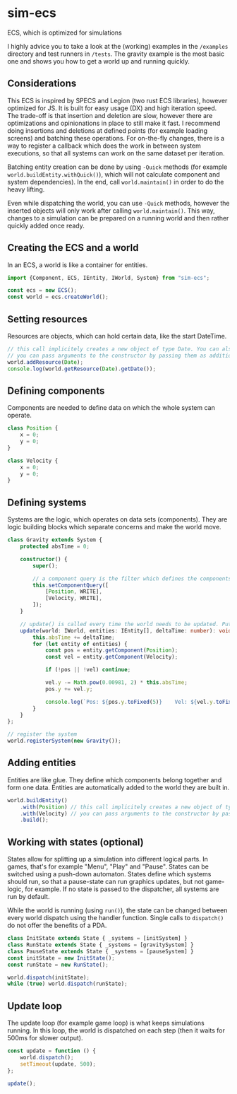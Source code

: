 # sim-ecs
ECS, which is optimized for simulations

I highly advice you to take a look at the (working) examples in the `/examples` directory 
and test runners in `/tests`.
The gravity example is the most basic one and shows you how to get a world up and running quickly.


## Considerations

This ECS is inspired by SPECS and Legion (two rust ECS libraries), however optimized for JS.
It is built for easy usage (DX) and high iteration speed.
The trade-off is that insertion and deletion are slow,
however there are optimizations and opinionations in place to still make it fast.
I recommend doing insertions and deletions at defined points (for example loading screens)
and batching these operations.
For on-the-fly changes, there is a way to register a callback which does the work
in between system executions, so that all systems can work on the same dataset per iteration. 

Batching entity creation can be done by using `-Quick` methods (for example `world.buildEntity.withQuick()`),
which will not calculate component and system dependencies). In the end, call `world.maintain()`
in order to do the heavy lifting.

Even while dispatching the world, you can use `-Quick` methods, however the inserted objects
will only work after calling `world.maintain()`. This way, changes to a simulation can be prepared
on a running world and then rather quickly added once ready.


## Creating the ECS and a world

In an ECS, a world is like a container for entities.

```typescript
import {Component, ECS, IEntity, IWorld, System} from "sim-ecs";

const ecs = new ECS();
const world = ecs.createWorld();
```


## Setting resources

Resources are objects, which can hold certain data, like the start DateTime.

```typescript
// this call implicitely creates a new object of type Date. You can also pass an instance instead.
// you can pass arguments to the constructor by passing them as additional parameters here
world.addResource(Date);
console.log(world.getResource(Date).getDate());
```


## Defining components

Components are needed to define data on which the whole system can operate.

```typescript
class Position {
    x = 0;
    y = 0;
}

class Velocity {
    x = 0;
    y = 0;
}
```

## Defining systems

Systems are the logic, which operates on data sets (components).
They are logic building blocks which separate concerns and make the world move.

```typescript
class Gravity extends System {
    protected absTime = 0;

    constructor() {
        super();

        // a component query is the filter which defines the components used by this system
        this.setComponentQuery([
            [Position, WRITE],
            [Velocity, WRITE],
        ]);
    }

    // update() is called every time the world needs to be updated. Put your logic in there
    update(world: IWorld, entities: IEntity[], deltaTime: number): void {
        this.absTime += deltaTime;
        for (let entity of entities) {
            const pos = entity.getComponent(Position);
            const vel = entity.getComponent(Velocity);

            if (!pos || !vel) continue;

            vel.y -= Math.pow(0.00981, 2) * this.absTime;
            pos.y += vel.y;

            console.log(`Pos: ${pos.y.toFixed(5)}    Vel: ${vel.y.toFixed(5)}`);
        }
    }
};

// register the system
world.registerSystem(new Gravity());
```


## Adding entities

Entities are like glue. They define which components belong together and form one data.
Entities are automatically added to the world they are built in.

```typescript
world.buildEntity()
    .with(Position) // this call implicitely creates a new object of type Position. You can also pass an instance instead.
    .with(Velocity) // you can pass arguments to the constructor by passing them as additional parameters here
    .build();
```


## Working with states (optional)

States allow for splitting up a simulation into different logical parts.
In games, that's for example "Menu", "Play" and "Pause".
States can be switched using a push-down automaton.
States define which systems should run, so that a pause-state can run graphics updates, but not game-logic, for example.
If no state is passed to the dispatcher, all systems are run by default.

While the world is running (using `run()`), the state can be changed between every world dispatch
using the handler function. Single calls to `dispatch()` do not offer the benefits of a PDA.

```typescript
class InitState extends State { _systems = [initSystem] }
class RunState extends State { _systems = [gravitySystem] }
class PauseState extends State { _systems = [pauseSystem] }
const initState = new InitState();
const runState = new RunState();

world.dispatch(initState);
while (true) world.dispatch(runState);
``` 

## Update loop

The update loop (for example game loop) is what keeps simulations running.
In this loop, the world is dispatched on each step (then it waits for 500ms for slower output).

```typescript
const update = function () {
    world.dispatch();
    setTimeout(update, 500);
};

update();
```
